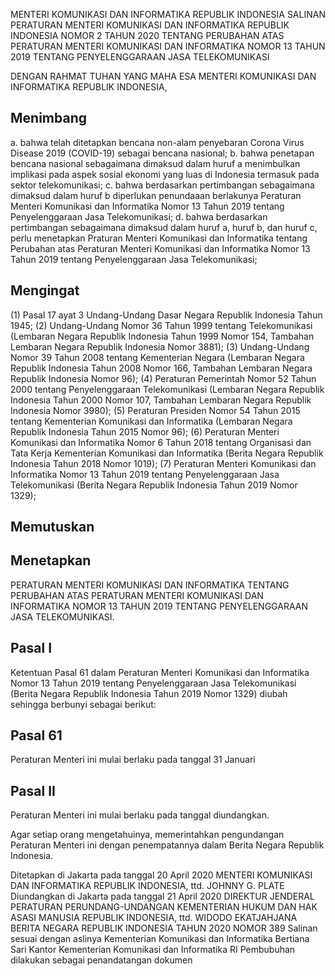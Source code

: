 MENTERI KOMUNIKASI DAN INFORMATIKA
REPUBLIK INDONESIA
SALINAN
PERATURAN MENTERI KOMUNIKASI DAN INFORMATIKA
REPUBLIK INDONESIA
NOMOR 2 TAHUN 2020
TENTANG
PERUBAHAN ATAS PERATURAN MENTERI KOMUNIKASI DAN INFORMATIKA
NOMOR 13 TAHUN 2019 TENTANG PENYELENGGARAAN JASA
TELEKOMUNIKASI

DENGAN RAHMAT TUHAN YANG MAHA ESA
MENTERI KOMUNIKASI DAN INFORMATIKA REPUBLIK INDONESIA,

## Menimbang
a. bahwa telah ditetapkan bencana non-alam penyebaran Corona Virus Disease 2019 (COVID-19) sebagai bencana nasional;
b. bahwa penetapan bencana nasional sebagaimana dimaksud dalam huruf a menimbulkan implikasi pada aspek sosial ekonomi yang luas di Indonesia termasuk pada sektor telekomunikasi;
c. bahwa berdasarkan pertimbangan sebagaimana dimaksud dalam huruf b diperlukan penundaaan berlakunya Peraturan Menteri Komunikasi dan Informatika Nomor 13 Tahun 2019 tentang Penyelenggaraan Jasa Telekomunikasi;
d. bahwa berdasarkan pertimbangan sebagaimana dimaksud dalam huruf a, huruf b, dan huruf c, perlu menetapkan Praturan Menteri Komunikasi dan Informatika tentang Perubahan atas Peraturan Menteri Komunikasi dan Informatika Nomor 13 Tahun 2019 tentang Penyelenggaraan Jasa Telekomunikasi;

## Mengingat
(1) Pasal 17 ayat 3 Undang-Undang Dasar Negara Republik Indonesia Tahun 1945;
(2) Undang-Undang Nomor 36 Tahun 1999 tentang Telekomunikasi (Lembaran Negara Republik Indonesia Tahun 1999 Nomor 154, Tambahan Lembaran Negara Republik Indonesia Nomor 3881);
(3) Undang-Undang Nomor 39 Tahun 2008 tentang Kementerian Negara (Lembaran Negara Republik Indonesia Tahun 2008 Nomor 166, Tambahan Lembaran Negara Republik Indonesia Nomor 96);
(4) Peraturan Pemerintah Nomor 52 Tahun 2000 tentang Penyelenggaraan Telekomunikasi (Lembaran Negara Republik Indonesia Tahun 2000 Nomor 107, Tambahan Lembaran Negara Republik Indonesia Nomor 3980);
(5) Peraturan Presiden Nomor 54 Tahun 2015 tentang Kementerian Komunikasi dan Informatika (Lembaran Negara Republik Indonesia Tahun 2015 Nomor 96);
(6) Peraturan Menteri Komunikasi dan Informatika Nomor 6 Tahun 2018 tentang Organisasi dan Tata Kerja Kementerian Komunikasi dan Informatika (Berita Negara Republik Indonesia Tahun 2018 Nomor 1019);
(7) Peraturan Menteri Komunikasi dan Informatika Nomor 13 Tahun 2019 tentang Penyelenggaraan Jasa Telekomunikasi (Berita Negara Republik Indonesia Tahun 2019 Nomor 1329);

## Memutuskan

## Menetapkan
PERATURAN MENTERI KOMUNIKASI DAN INFORMATIKA TENTANG PERUBAHAN ATAS PERATURAN MENTERI KOMUNIKASI DAN INFORMATIKA NOMOR 13 TAHUN 2019 TENTANG PENYELENGGARAAN JASA TELEKOMUNIKASI.

## Pasal I
Ketentuan Pasal 61 dalam Peraturan Menteri Komunikasi dan Informatika Nomor 13 Tahun 2019 tentang Penyelenggaraan Jasa Telekomunikasi (Berita Negara Republik Indonesia Tahun 2019 Nomor 1329) diubah sehingga berbunyi sebagai berikut:

## Pasal 61
Peraturan Menteri ini mulai berlaku pada tanggal 31 Januari

## Pasal II
Peraturan Menteri ini mulai berlaku pada tanggal diundangkan.

Agar setiap orang mengetahuinya, memerintahkan pengundangan Peraturan Menteri ini dengan penempatannya dalam Berita Negara Republik Indonesia.

Ditetapkan di Jakarta
pada tanggal 20 April 2020
MENTERI KOMUNIKASI DAN INFORMATIKA REPUBLIK INDONESIA,
ttd. JOHNNY G. PLATE
Diundangkan di Jakarta
pada tanggal 21 April 2020
DIREKTUR JENDERAL PERATURAN PERUNDANG-UNDANGAN
KEMENTERIAN HUKUM DAN HAK ASASI MANUSIA
REPUBLIK INDONESIA,
ttd. WIDODO EKATJAHJANA
BERITA NEGARA REPUBLIK INDONESIA TAHUN 2020 NOMOR 389
Salinan sesuai dengan aslinya Kementerian Komunikasi dan Informatika Bertiana Sari Kantor Kementerian Komunikasi dan Informatika RI Pembubuhan dilakukan sebagai penandatangan dokumen